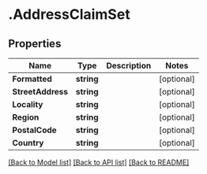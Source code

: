 # .AddressClaimSet
## Properties

Name | Type | Description | Notes
------------ | ------------- | ------------- | -------------
**Formatted** | **string** |  | [optional] 
**StreetAddress** | **string** |  | [optional] 
**Locality** | **string** |  | [optional] 
**Region** | **string** |  | [optional] 
**PostalCode** | **string** |  | [optional] 
**Country** | **string** |  | [optional] 

[[Back to Model list]](../README.md#documentation-for-models) [[Back to API list]](../README.md#documentation-for-api-endpoints) [[Back to README]](../README.md)

